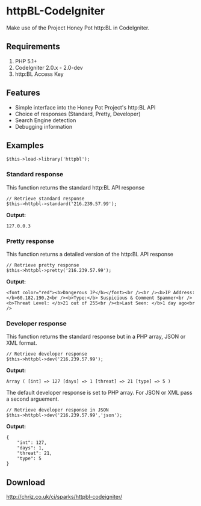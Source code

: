 # httpBL-CodeIgniter

Make use of the Project Honey Pot http:BL in CodeIgniter.

## Requirements

1. PHP 5.1+
2. CodeIgniter 2.0.x - 2.0-dev
3. http:BL Access Key

## Features

* Simple interface into the Honey Pot Project's http:BL API
* Choice of responses (Standard, Pretty, Developer)
* Search Engine detection
* Debugging information

## Examples

	$this->load->library('httpbl'); 

### Standard response

This function returns the standard http:BL API response

	// Retrieve standard response
	$this->httpbl->standard('216.239.57.99');

**Output:**

	127.0.0.3

### Pretty response

This function returns a detailed version of the http:BL API response

	// Retrieve pretty response
	$this->httpbl->pretty('216.239.57.99');

**Output:**

	<font color="red"><b>Dangerous IP</b></font><br /><br /><b>IP Address: </b>60.182.190.2<br /><b>Type:</b> Suspicious & Comment Spammer<br /><b>Threat Level: </b>21 out of 255<br /><b>Last Seen: </b>1 day ago<br />

### Developer response

This function returns the standard response but in a PHP array, JSON or XML format.

	// Retrieve developer response
	$this->httpbl->dev('216.239.57.99');

**Output:**

	Array ( [int] => 127 [days] => 1 [threat] => 21 [type] => 5 )

The default developer response is set to PHP array. For JSON or XML pass a second arguement.

	// Retrieve developer response in JSON
	$this->httpbl->dev('216.239.57.99','json');

**Output:**

	{
		"int": 127,
		"days": 1,
		"threat": 21,
		"type": 5
	}

## Download

http://chriz.co.uk/ci/sparks/httpbl-codeigniter/
	
